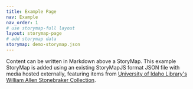 ```yaml
---
title: Example Page
nav: Example
nav_order: 1
# use storymap-full layout
layout: storymap-page
# add storymap data
storymap: demo-storymap.json
---
```


Content can be written in Markdown above a StoryMap.
This example StoryMap is added using an existing StoryMapJS format JSON file with media hosted externally, featuring items from [University of Idaho Library's William Allen Stonebraker Collection](https://www.lib.uidaho.edu/digital/stonebraker/about.html).
